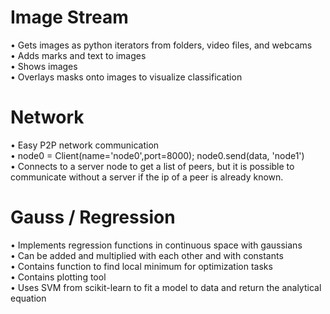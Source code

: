 # Image Stream
• Gets images as python iterators from folders, video files, and webcams <br>
• Adds marks and text to images <br>
• Shows images <br>
• Overlays masks onto images to visualize classification <br>

# Network
• Easy P2P network communication <br>
• node0 = Client(name='node0',port=8000); node0.send(data, 'node1') <br>
• Connects to a server node to get a list of peers, but it is possible to communicate without a server if the ip of a peer is already known. <br>

# Gauss / Regression
• Implements regression functions in continuous space with gaussians <br>
• Can be added and multiplied with each other and with constants <br>
• Contains function to find local minimum for optimization tasks <br>
• Contains plotting tool <br>
• Uses SVM from scikit-learn to fit a model to data and return the analytical equation <br>